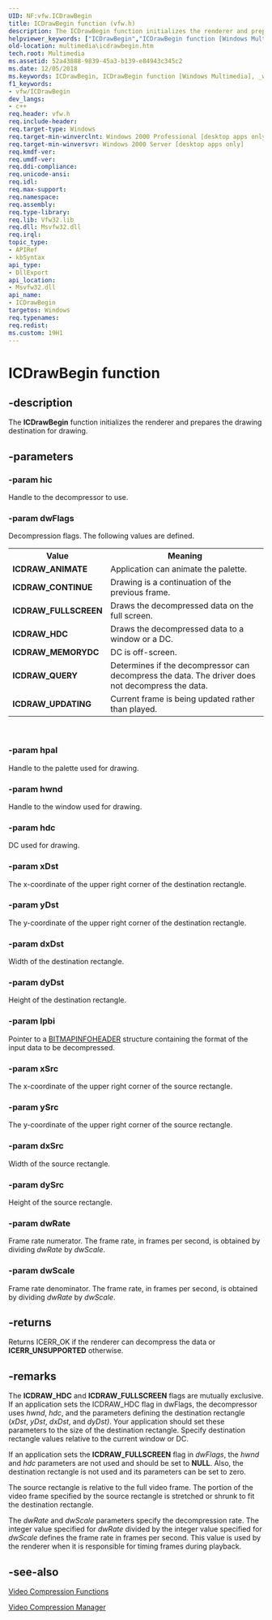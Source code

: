 ```yaml
---
UID: NF:vfw.ICDrawBegin
title: ICDrawBegin function (vfw.h)
description: The ICDrawBegin function initializes the renderer and prepares the drawing destination for drawing.
helpviewer_keywords: ["ICDrawBegin","ICDrawBegin function [Windows Multimedia]","_win32_ICDrawBegin","multimedia.icdrawbegin","vfw/ICDrawBegin"]
old-location: multimedia\icdrawbegin.htm
tech.root: Multimedia
ms.assetid: 52a43888-9839-45a3-b139-e84943c345c2
ms.date: 12/05/2018
ms.keywords: ICDrawBegin, ICDrawBegin function [Windows Multimedia], _win32_ICDrawBegin, multimedia.icdrawbegin, vfw/ICDrawBegin
f1_keywords:
- vfw/ICDrawBegin
dev_langs:
- c++
req.header: vfw.h
req.include-header: 
req.target-type: Windows
req.target-min-winverclnt: Windows 2000 Professional [desktop apps only]
req.target-min-winversvr: Windows 2000 Server [desktop apps only]
req.kmdf-ver: 
req.umdf-ver: 
req.ddi-compliance: 
req.unicode-ansi: 
req.idl: 
req.max-support: 
req.namespace: 
req.assembly: 
req.type-library: 
req.lib: Vfw32.lib
req.dll: Msvfw32.dll
req.irql: 
topic_type:
- APIRef
- kbSyntax
api_type:
- DllExport
api_location:
- Msvfw32.dll
api_name:
- ICDrawBegin
targetos: Windows
req.typenames: 
req.redist: 
ms.custom: 19H1
---
```


# ICDrawBegin function


## -description



The <b>ICDrawBegin</b> function initializes the renderer and prepares the drawing destination for drawing.




## -parameters




### -param hic

Handle to the decompressor to use.
          


### -param dwFlags

Decompression flags. The following values are defined.
            

<table>
<tr>
<th>Value
                </th>
<th>Meaning
                </th>
</tr>
<tr>
<td><b>ICDRAW_ANIMATE</b></td>
<td>Application can animate the palette.</td>
</tr>
<tr>
<td><b>ICDRAW_CONTINUE</b></td>
<td>Drawing is a continuation of the previous frame.</td>
</tr>
<tr>
<td><b>ICDRAW_FULLSCREEN</b></td>
<td>Draws the decompressed data on the full screen.</td>
</tr>
<tr>
<td><b>ICDRAW_HDC</b></td>
<td>Draws the decompressed data to a window or a DC.</td>
</tr>
<tr>
<td><b>ICDRAW_MEMORYDC</b></td>
<td>DC is off-screen.</td>
</tr>
<tr>
<td><b>ICDRAW_QUERY</b></td>
<td>Determines if the decompressor can decompress the data. The driver does not decompress the data.</td>
</tr>
<tr>
<td><b>ICDRAW_UPDATING</b></td>
<td>Current frame is being updated rather than played.</td>
</tr>
</table>
 


### -param hpal

Handle to the palette used for drawing.
          


### -param hwnd

Handle to the window used for drawing.
          


### -param hdc

DC used for drawing.
          


### -param xDst

The x-coordinate of the upper right corner of the destination rectangle.
          


### -param yDst

The y-coordinate of the upper right corner of the destination rectangle.
          


### -param dxDst

Width of the destination rectangle.
          


### -param dyDst

Height of the destination rectangle.
          


### -param lpbi

Pointer to a <a href="https://docs.microsoft.com/windows/desktop/api/wingdi/ns-wingdi-bitmapinfoheader">BITMAPINFOHEADER</a> structure containing the format of the input data to be decompressed.
          


### -param xSrc

The x-coordinate of the upper right corner of the source rectangle.
          


### -param ySrc

The y-coordinate of the upper right corner of the source rectangle.
          


### -param dxSrc

Width of the source rectangle.
          


### -param dySrc

Height of the source rectangle.
          


### -param dwRate

Frame rate numerator. The frame rate, in frames per second, is obtained by dividing <i>dwRate</i> by <i>dwScale</i>.
          


### -param dwScale

Frame rate denominator. The frame rate, in frames per second, is obtained by dividing <i>dwRate</i> by <i>dwScale</i>.
          


## -returns



Returns ICERR_OK if the renderer can decompress the data or <b>ICERR_UNSUPPORTED</b> otherwise.
          




## -remarks



The <b>ICDRAW_HDC</b> and <b>ICDRAW_FULLSCREEN</b> flags are mutually exclusive. If an application sets the ICDRAW_HDC flag in dwFlags, the decompressor uses <i>hwnd</i>, <i>hdc</i>, and the parameters defining the destination rectangle (<i>xDst</i>, <i>yDst</i>, <i>dxDst</i>, and <i>dyDst)</i>. Your application should set these parameters to the size of the destination rectangle. Specify destination rectangle values relative to the current window or DC.

If an application sets the <b>ICDRAW_FULLSCREEN</b> flag in <i>dwFlags</i>, the <i>hwnd</i> and <i>hdc</i> parameters are not used and should be set to <b>NULL</b>. Also, the destination rectangle is not used and its parameters can be set to zero.

The source rectangle is relative to the full video frame. The portion of the video frame specified by the source rectangle is stretched or shrunk to fit the destination rectangle.

The <i>dwRate</i> and <i>dwScale</i> parameters specify the decompression rate. The integer value specified for <i>dwRate</i> divided by the integer value specified for <i>dwScale</i> defines the frame rate in frames per second. This value is used by the renderer when it is responsible for timing frames during playback.




## -see-also




<a href="https://docs.microsoft.com/windows/desktop/Multimedia/video-compression-functions">Video Compression Functions</a>



<a href="https://docs.microsoft.com/windows/desktop/Multimedia/video-compression-manager">Video Compression Manager</a>
 

 

